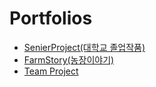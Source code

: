 # Portfolios
- [SenierProject(대학교 졸업작품)](https://github.com/xcb00/Portfolios/blob/main/Folder/SenierProject.md)
- [FarmStory(농장이야기)](https://github.com/xcb00/Portfolios/blob/main/Folder/FarmStory.md)
- [Team Project](https://github.com/xcb00/Portfolios/blob/main/Folder/TeamProject.md)
